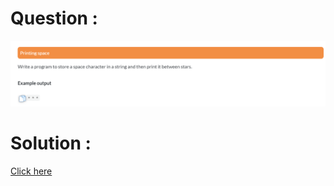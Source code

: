 # Question :
![printing space](https://github.com/prabhu30/coding/blob/main/Edyst/Python%20-%20Intro%20to%20Advanced/02_The%20Basics/12_printing%20space/image.png)

# Solution :
[Click here](https://github.com/prabhu30/coding/blob/main/Edyst/Python%20-%20Intro%20to%20Advanced/02_The%20Basics/12_printing%20space/solution.py)
